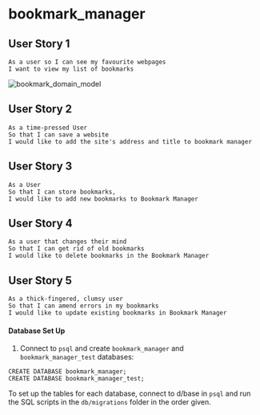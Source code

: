 # bookmark_manager

## User Story 1

```
As a user so I can see my favourite webpages
I want to view my list of bookmarks
```

![bookmark_domain_model](/images/domain-model-1.jpg)


## User Story 2

```
As a time-pressed User
So that I can save a website
I would like to add the site's address and title to bookmark manager
```

## User Story 3

```
As a User
So that I can store bookmarks,
I would like to add new bookmarks to Bookmark Manager

```

## User Story 4

```
As a user that changes their mind
So that I can get rid of old bookmarks
I would like to delete bookmarks in the Bookmark Manager
```

## User Story 5

```
As a thick-fingered, clumsy user
So that I can amend errors in my bookmarks
I would like to update existing bookmarks in Bookmark Manager
```

#### Database Set Up

1. Connect to `psql` and create `bookmark_manager` and `bookmark_manager_test` databases:

```
CREATE DATABASE bookmark_manager;
CREATE DATABASE bookmark_manager_test;
```

To set up the tables for each database, connect to d/base in `psql` and run the SQL scripts in the `db/migrations` folder in the order given.
